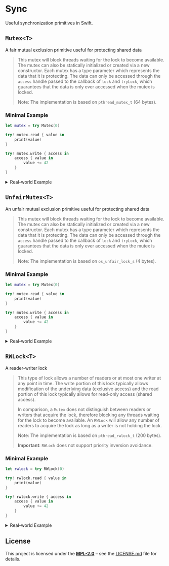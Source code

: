 # Sync

Useful synchronization primitives in Swift.

## `Mutex<T>`

A fair mutual exclusion primitive useful for protecting shared data

> This mutex will block threads waiting for the lock to become available.
> The mutex can also be statically initialized or created via a new
> constructor. Each mutex has a type parameter which represents the data
> that it is protecting. The data can only be accessed through the `access`
> handle passed to the callback of `lock` and `tryLock`, which guarantees
> that the data is only ever accessed when the mutex is locked.
>
> Note: The implementation is based on `pthread_mutex_t` (64 bytes).

### Minimal Example

```swift
let mutex = try Mutex(0)

try! mutex.read { value in 
    print(value)
}

try! mutex.write { access in
    access { value in
        value += 42
    }
}
```

<details>
<summary>Real-world Example</summary>

### Real-world Example

```swift
let mutex = try Mutex(0)

let count: Int = 1000

let queue = DispatchQueue(
    label: #function,
    attributes: .concurrent
)

let group = DispatchGroup()

for _ in 0..<count {
    group.enter()

    queue.async {
        defer {
            group.leave()
        }
        try! mutex.write { value in
            value += 2
        }
    }
}

group.wait()

let value = try! mutex.unwrap()

XCTAssertEqual(value, 2 * count)
```

</details>

## `UnfairMutex<T>`

An unfair mutual exclusion primitive useful for protecting shared data

> This mutex will block threads waiting for the lock to become available.
> The mutex can also be statically initialized or created via a new
> constructor. Each mutex has a type parameter which represents the data
> that it is protecting. The data can only be accessed through the `access`
> handle passed to the callback of `lock` and `tryLock`, which guarantees
> that the data is only ever accessed when the mutex is locked.
>
> Note: The implementation is based on `os_unfair_lock_s` (4 bytes).

### Minimal Example

```swift
let mutex = try Mutex(0)

try! mutex.read { value in 
    print(value)
}

try! mutex.write { access in
    access { value in
        value += 42
    }
}
```

<details>
<summary>Real-world Example</summary>

### Real-world Example

```swift
let unfairMutex = try UnfairMutex(0)

let count: Int = 1000

let queue = DispatchQueue(
    label: #function,
    attributes: .concurrent
)

let group = DispatchGroup()

for _ in 0..<count {
    group.enter()

    queue.async {
        defer {
            group.leave()
        }
        try! unfairMutex.write { value in
            value += 2
        }
    }
}

group.wait()

let value = try! unfairMutex.unwrap()

XCTAssertEqual(value, 2 * count)
```

</details>

## `RWLock<T>`

A reader-writer lock

> This type of lock allows a number of readers or at most one writer
> at any point in time. The write portion of this lock typically allows
> modification of the underlying data (exclusive access) and the read
> portion of this lock typically allows for read-only access (shared access).
>
> In comparison, a `Mutex` does not distinguish between readers or writers
> that acquire the lock, therefore blocking any threads waiting for the
> lock to become available. An `RWLock` will allow any number of readers
> to acquire the lock as long as a writer is not holding the lock.
>
> Note: The implementation is based on `pthread_rwlock_t` (200 bytes).
> 
> **Important**: `RWLock` does not support priority inversion avoidance.

### Minimal Example

```swift
let rwlock = try RWLock(0)

try! rwlock.read { value in 
    print(value)
}

try! rwlock.write { access in
    access { value in
        value += 42
    }
}
```

<details>
<summary>Real-world Example</summary>

### Real-world Example

```swift
let rwlock = try RWLock(0)

let count: Int = 1000

let queue = DispatchQueue(
    label: #function,
    attributes: .concurrent
)

let group = DispatchGroup()

for _ in 0..<count {
    group.enter()

    queue.async {
        defer {
            group.leave()
        }
        try! rwlock.write { value in
            value += 2
        }
    }
}

group.wait()

let value = try! rwlock.unwrap()

XCTAssertEqual(value, 2 * count)
```

</details>

## License

This project is licensed under the [**MPL-2.0**](https://www.tldrlegal.com/l/mpl-2.0) – see the [LICENSE.md](LICENSE.md) file for details.
